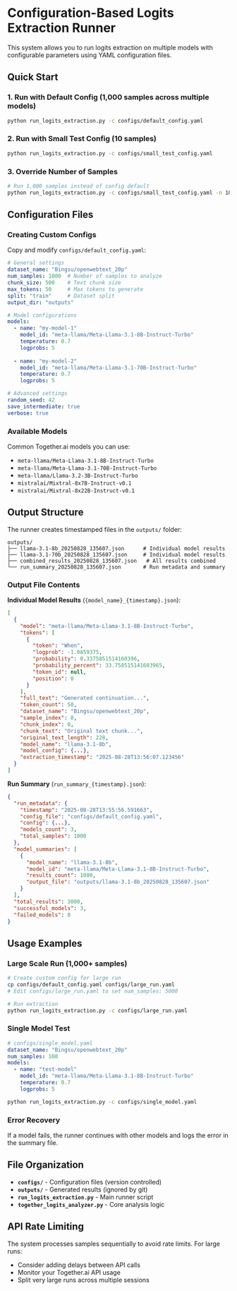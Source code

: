 # Configuration-Based Logits Extraction Runner

This system allows you to run logits extraction on multiple models with configurable parameters using YAML configuration files.

## Quick Start

### 1. Run with Default Config (1,000 samples across multiple models)
```bash
python run_logits_extraction.py -c configs/default_config.yaml
```

### 2. Run with Small Test Config (10 samples)
```bash
python run_logits_extraction.py -c configs/small_test_config.yaml
```

### 3. Override Number of Samples
```bash
# Run 1,000 samples instead of config default
python run_logits_extraction.py -c configs/small_test_config.yaml -n 1000
```

## Configuration Files

### Creating Custom Configs

Copy and modify `configs/default_config.yaml`:

```yaml
# General settings
dataset_name: "Bingsu/openwebtext_20p"
num_samples: 1000  # Number of samples to analyze
chunk_size: 500    # Text chunk size
max_tokens: 50     # Max tokens to generate
split: "train"     # Dataset split
output_dir: "outputs"

# Model configurations
models:
  - name: "my-model-1"
    model_id: "meta-llama/Meta-Llama-3.1-8B-Instruct-Turbo"
    temperature: 0.7
    logprobs: 5
  
  - name: "my-model-2" 
    model_id: "meta-llama/Meta-Llama-3.1-70B-Instruct-Turbo"
    temperature: 0.7
    logprobs: 5

# Advanced settings
random_seed: 42
save_intermediate: true
verbose: true
```

### Available Models

Common Together.ai models you can use:

- `meta-llama/Meta-Llama-3.1-8B-Instruct-Turbo`
- `meta-llama/Meta-Llama-3.1-70B-Instruct-Turbo`
- `meta-llama/Llama-3.2-3B-Instruct-Turbo`
- `mistralai/Mixtral-8x7B-Instruct-v0.1`
- `mistralai/Mixtral-8x22B-Instruct-v0.1`

## Output Structure

The runner creates timestamped files in the `outputs/` folder:

```
outputs/
├── llama-3.1-8b_20250828_135607.json      # Individual model results
├── llama-3.1-70b_20250828_135607.json     # Individual model results  
├── combined_results_20250828_135607.json   # All results combined
└── run_summary_20250828_135607.json       # Run metadata and summary
```

### Output File Contents

**Individual Model Results** (`{model_name}_{timestamp}.json`):
```json
[
  {
    "model": "meta-llama/Meta-Llama-3.1-8B-Instruct-Turbo",
    "tokens": [
      {
        "token": "When",
        "logprob": -1.0859375,
        "probability": 0.3375851514160396,
        "probability_percent": 33.758515141603965,
        "token_id": null,
        "position": 0
      }
    ],
    "full_text": "Generated continuation...",
    "token_count": 50,
    "dataset_name": "Bingsu/openwebtext_20p",
    "sample_index": 0,
    "chunk_index": 0,
    "chunk_text": "Original text chunk...",
    "original_text_length": 228,
    "model_name": "llama-3.1-8b",
    "model_config": {...},
    "extraction_timestamp": "2025-08-28T13:56:07.123456"
  }
]
```

**Run Summary** (`run_summary_{timestamp}.json`):
```json
{
  "run_metadata": {
    "timestamp": "2025-08-28T13:55:56.591663",
    "config_file": "configs/default_config.yaml",
    "config": {...},
    "models_count": 3,
    "total_samples": 1000
  },
  "model_summaries": [
    {
      "model_name": "llama-3.1-8b",
      "model_id": "meta-llama/Meta-Llama-3.1-8B-Instruct-Turbo", 
      "results_count": 1000,
      "output_file": "outputs/llama-3.1-8b_20250828_135607.json"
    }
  ],
  "total_results": 3000,
  "successful_models": 3,
  "failed_models": 0
}
```

## Usage Examples

### Large Scale Run (1,000+ samples)
```bash
# Create custom config for large run
cp configs/default_config.yaml configs/large_run.yaml
# Edit configs/large_run.yaml to set num_samples: 5000

# Run extraction
python run_logits_extraction.py -c configs/large_run.yaml
```

### Single Model Test
```yaml
# configs/single_model.yaml
dataset_name: "Bingsu/openwebtext_20p"
num_samples: 100
models:
  - name: "test-model"
    model_id: "meta-llama/Meta-Llama-3.1-8B-Instruct-Turbo"
    temperature: 0.7
    logprobs: 5
```

```bash
python run_logits_extraction.py -c configs/single_model.yaml
```

### Error Recovery
If a model fails, the runner continues with other models and logs the error in the summary file.

## File Organization

- **`configs/`** - Configuration files (version controlled)
- **`outputs/`** - Generated results (ignored by git)
- **`run_logits_extraction.py`** - Main runner script
- **`together_logits_analyzer.py`** - Core analysis logic

## API Rate Limiting

The system processes samples sequentially to avoid rate limits. For large runs:
- Consider adding delays between API calls
- Monitor your Together.ai API usage
- Split very large runs across multiple sessions